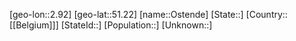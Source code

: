 ﻿---
location: [51.22,2.92]
mapzoom: [7,12] 
mapmarker: city 
type: City
tags:
- geo/City


SpocWebEntityId: 33167
isDeleted: false
confidential: public

---
[geo-lon::2.92]
[geo-lat::51.22]
[name::Ostende]
[State::]
[Country::[[Belgium]]]
[StateId::]
[Population::]
[Unknown::]

